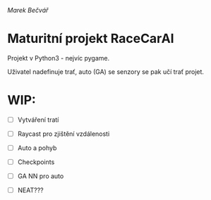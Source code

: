 *Marek Bečvář*

# Maturitní projekt RaceCarAI

Projekt v Python3 - nejvíc pygame.

Uživatel nadefinuje trať, auto (GA) se senzory se pak učí trať projet.

# WIP:
* [ ] Vytváření tratí
* [ ] Raycast pro zjištění vzdálenosti
* [ ] Auto a pohyb
* [ ] Checkpoints
* [ ] GA NN pro auto

* [ ] NEAT???
